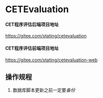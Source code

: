 # CETEvaluation

#### CET程序评估后端项目地址
https://gitee.com/stating/cetevaluation

#### CET程序评估前端项目地址
https://gitee.com/stating/cetevaluation-web





## 操作规程
1. 数据库脚本更新之前一定要*备份*
